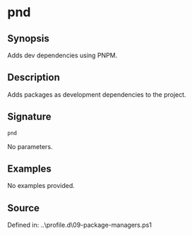 # pnd

## Synopsis

Adds dev dependencies using PNPM.

## Description

Adds packages as development dependencies to the project.

## Signature

```powershell
pnd
```

No parameters.

## Examples

No examples provided.

## Source

Defined in: ..\profile.d\09-package-managers.ps1
